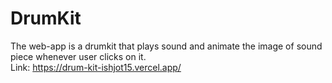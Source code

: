 # DrumKit
The web-app is a drumkit that plays sound and animate the image of sound piece whenever user clicks on it.<br>
Link: https://drum-kit-ishjot15.vercel.app/
